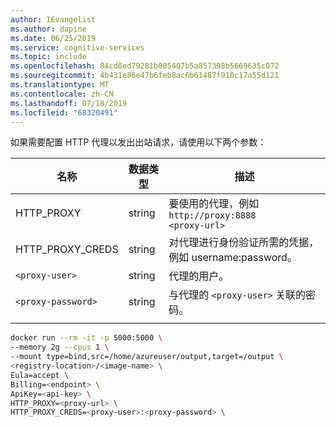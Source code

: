 ```yaml
---
author: IEvangelist
ms.author: dapine
ms.date: 06/25/2019
ms.service: cognitive-services
ms.topic: include
ms.openlocfilehash: 84cd8ed79281b005407b5a857398b5669635c072
ms.sourcegitcommit: 4b431e86e47b6feb8ac6b61487f910c17a55d121
ms.translationtype: MT
ms.contentlocale: zh-CN
ms.lasthandoff: 07/18/2019
ms.locfileid: "68320491"
---
```

如果需要配置 HTTP 代理以发出出站请求，请使用以下两个参数：

| 名称 | 数据类型 | 描述 |
|--|--|--|
|HTTP_PROXY|string|要使用的代理，例如 `http://proxy:8888`<br>`<proxy-url>`|
|HTTP_PROXY_CREDS|string|对代理进行身份验证所需的凭据，例如 username:password。|
|`<proxy-user>`|string|代理的用户。|
|`<proxy-password>`|string|与代理的 `<proxy-user>` 关联的密码。|
||||


```bash
docker run --rm -it -p 5000:5000 \
--memory 2g --cpus 1 \
--mount type=bind,src=/home/azureuser/output,target=/output \
<registry-location>/<image-name> \
Eula=accept \
Billing=<endpoint> \
ApiKey=<api-key> \
HTTP_PROXY=<proxy-url> \
HTTP_PROXY_CREDS=<proxy-user>:<proxy-password> \
```
